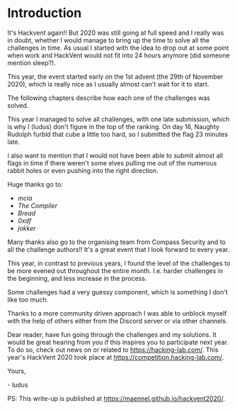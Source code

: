 # Introduction
It's Hackvent again!! But 2020 was still going at full speed and I really was in doubt, whether I would manage to bring up the time to solve all the challenges in time.
As usual I started with the idea to drop out at some point when work and HackVent would not fit into 24 hours anymore (did someone mention sleep?).

This year, the event started early on the 1st advent (the 29th of November 2020), which is really nice as I usually almost can't wait for it to start.

The following chapters describe how each one of the challenges was solved. 

This year I managed to solve all challenges, with one late submission, which is why I (ludus) don't figure in the top of the ranking. On day 16, Naughty Rudolph furbld that cube a little too hard, so I submitted the flag 23 minutes late.

I also want to mention that I would not have been able to submit almost all flags in time if there weren't some elves pulling me out of the numerous rabbit holes or even pushing into the right direction.

Huge thanks go to:
- *mcia*
- *The Compiler*
- *Bread*
- *0xdf*
- *jokker*

Many thanks also go to the organising team from Compass Security and to all the challenge authors!! It's a great event that I look forward to every year.

This year, in contrast to previous years, I found the level of the challenges to be more evened out throughout the entire month. I.e. harder challenges in the beginning, and less increase in the process.

Some challenges had a very guessy component, which is something I don't like too much.

Thanks to a more community driven approach I was able to unblock myself with the help of others either from the Discord server or via other channels.

Dear reader, have fun going through the challenges and my solutions. It would be great hearing from you if this inspires you to participate next year. To do so, check out news on or related to https://hacking-lab.com/. This year's HackVent 2020 took place at https://competition.hacking-lab.com/.


Yours,

\- ludus

PS: This write-up is published at https://maennel.github.io/hackvent2020/.
